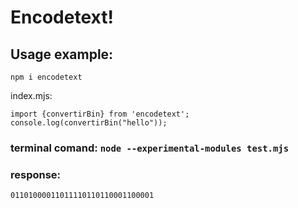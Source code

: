 # Encodetext!



## Usage example:

```
npm i encodetext
```

index.mjs:

```
import {convertirBin} from 'encodetext';
console.log(convertirBin("hello"));
```


### terminal comand: `node --experimental-modules test.mjs`

### response: 
``` (node:5301) ExperimentalWarning: The ESM module loader is experimental.
01101000011011110110110001100001 
```